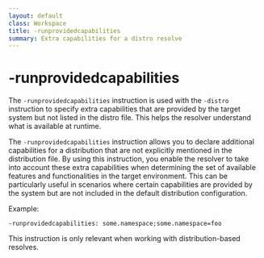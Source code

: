 ```yaml
---
layout: default
class: Workspace
title: -runprovidedcapabilities 
summary: Extra capabilities for a distro resolve
---
```


# -runprovidedcapabilities

The `-runprovidedcapabilities` instruction is used with the `-distro` instruction to specify extra capabilities that are provided by the target system but not listed in the distro file. This helps the resolver understand what is available at runtime.


The `-runprovidedcapabilities` instruction allows you to declare additional capabilities for a distribution that are not explicitly mentioned in the distribution file. By using this instruction, you enable the resolver to take into account these extra capabilities when determining the set of available features and functionalities in the target environment. This can be particularly useful in scenarios where certain capabilities are provided by the system but are not included in the default distribution configuration.

Example:

```
-runprovidedcapabilities: some.namespace;some.namespace=foo
```

This instruction is only relevant when working with distribution-based resolves.

